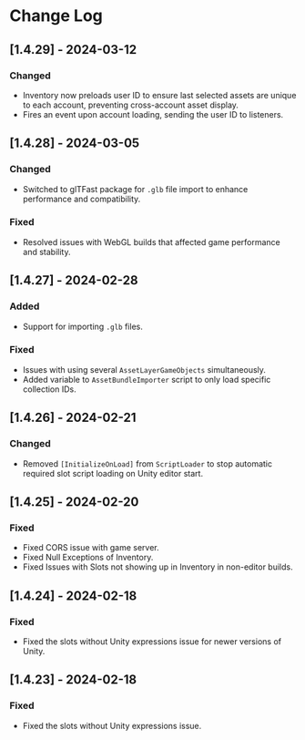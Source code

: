 # Change Log

## [1.4.29] - 2024-03-12
### Changed
- Inventory now preloads user ID to ensure last selected assets are unique to each account, preventing cross-account asset display.
- Fires an event upon account loading, sending the user ID to listeners.

## [1.4.28] - 2024-03-05
### Changed
- Switched to glTFast package for `.glb` file import to enhance performance and compatibility.
### Fixed
- Resolved issues with WebGL builds that affected game performance and stability.

## [1.4.27] - 2024-02-28
### Added
- Support for importing `.glb` files.
### Fixed
- Issues with using several `AssetLayerGameObjects` simultaneously.
- Added variable to `AssetBundleImporter` script to only load specific collection IDs.

## [1.4.26] - 2024-02-21
### Changed
- Removed `[InitializeOnLoad]` from `ScriptLoader` to stop automatic required slot script loading on Unity editor start.

## [1.4.25] - 2024-02-20
### Fixed
- Fixed CORS issue with game server.
- Fixed Null Exceptions of Inventory.
- Fixed Issues with Slots not showing up in Inventory in non-editor builds.

## [1.4.24] - 2024-02-18
### Fixed
- Fixed the slots without Unity expressions issue for newer versions of Unity.

## [1.4.23] - 2024-02-18
### Fixed
- Fixed the slots without Unity expressions issue.
